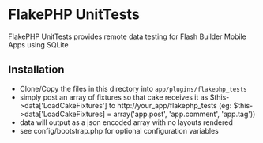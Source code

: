 # FlakePHP UnitTests

FlakePHP UnitTests provides remote data testing for Flash Builder Mobile Apps using SQLite

## Installation

* Clone/Copy the files in this directory into `app/plugins/flakephp_tests`
* simply post an array of fixtures so that cake receives it as $this->data['LoadCakeFixtures'] to http://your_app/flakephp_tests (eg: $this->data['LoadCakeFixtures] = array('app.post', 'app.comment', 'app.tag'))
* data will output as a json encoded array with no layouts rendered
* see config/bootstrap.php for optional configuration variables

